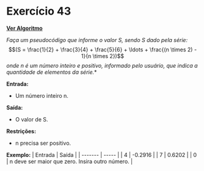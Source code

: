 # Exercício 43

[**Ver Algoritmo**](Algoritmo43.md)

*Faça um pseudocódigo que informe o valor S, sendo S dado pela série:*
 $$(S = \frac{1}{2} + \frac{3}{4} + \frac{5}{6} + \ldots + \frac{(n \times 2) - 1}{n \times 2})$$
 *onde n é um número inteiro e positivo, informado pelo usuário, que indica a quantidade de elementos da série.**

**Entrada:**
- Um número inteiro n.

**Saída:**
- O valor de S.

**Restrições:**
- n precisa ser positivo.

**Exemplo:**
| Entrada | Saída |
| ------- | ----- |
| 4 | -0.2916 |
| 7 | 0.6202 |
| 0 | n deve ser maior que zero. Insira outro número. |
